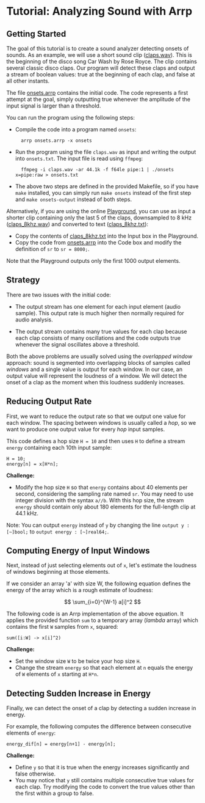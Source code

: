 # Tutorial: Analyzing Sound with Arrp

## Getting Started

The goal of this tutorial is to create a sound analyzer detecting onsets of sounds. As an example, we will use a short sound clip ([claps.wav](claps.wav)). This is the beginning of the disco song Car Wash by Rose Royce. The clip contains several classic disco claps. Our program will detect these claps and output a stream of boolean values: true at the beginning of each clap, and false at all other instants.

The file [onsets.arrp](onsets.arrp) contains the initial code. The code represents a first attempt at the goal, simply outputting true whenever the amplitude of the input signal is larger than a threshold.

You can run the program using the following steps:

- Compile the code into a program named `onsets`:

        arrp onsets.arrp -x onsets

- Run the program using the file `claps.wav` as input and writing the output into `onsets.txt`. The input file is read using `ffmpeg`:

        ffmpeg -i claps.wav -ar 44.1k -f f64le pipe:1 | ./onsets x=pipe:raw > onsets.txt

- The above two steps are defined in the provided Makefile, so if you have `make` installed, you can simply run `make onsets` instead of the first step and `make onsets-output` instead of both steps.

Alternatively, if you are using the online [Playground](http://arrp-lang.info/play), you can use as input a shorter clip containing only the last 5 of the claps, downsampled to 8 kHz ([claps_8khz.wav](claps_8khz.wav)) and converted to text ([claps_8khz.txt](claps_8khz.txt)):

- Copy the contents of [claps_8khz.txt](claps_8khz.txt) into the Input box in the Playground.
- Copy the code from [onsets.arrp](onsets.arrp) into the Code box and modify the definition of `sr` to `sr = 8000;`.

Note that the Playground outputs only the first 1000 output elements.

## Strategy

There are two issues with the initial code:

- The output stream has one element for each input element (audio sample). This output rate is much higher then normally required for audio analysis.

- The output stream contains many true values for each clap because each clap consists of many oscillations and the code outputs true whenever the signal oscillates above a threshold.

Both the above problems are usually solved using the *overlapped window* approach: sound is segmented into overlapping blocks of samples called *windows* and a single value is output for each window. In our case, an output value will represent the loudness of a window. We will detect the onset of a clap as the moment when this loudness suddenly increases.

## Reducing Output Rate

First, we want to reduce the output rate so that we output one value for each window. The spacing between windows is usually called a *hop*, so we want to produce one output value for every *hop* input samples.

This code defines a hop size `H = 10` and then uses `H` to define a stream `energy` containing each 10th input sample:

    H = 10;
    energy[n] = x[H*n];

**Challenge:**

- Modify the hop size `H` so that `energy` contains about 40 elements per second, considering the sampling rate named `sr`. You may need to use integer division with the syntax `a//b`. With this hop size, the stream `energy` should contain only about 180 elements for the full-length clip at 44.1 kHz.

Note: You can output `energy` instead of `y` by changing the line `output y : [~]bool;` to `output energy : [~]real64;`.


## Computing Energy of Input Windows

Next, instead of just selecting elements out of `x`, let's estimate the loudness of windows beginning at those elements.

If we consider an array 'a' with size W, the following equation defines the energy of the array which is a rough estimate of loudness:

$$
  \sum_{i=0}^{W-1} a[i]^2
$$

The following code is an Arrp implementation of the above equation. It applies the provided function `sum` to a temporary array (*lambda* array) which contains the first `W` samples from `x`, squared:

    sum([i:W] -> x[i]^2)

**Challenge:**

- Set the window size `W` to be twice your hop size `H`.
- Change the stream `energy` so that each element at `n` equals the energy of `W` elements of `x` starting at `H*n`.


## Detecting Sudden Increase in Energy

Finally, we can detect the onset of a clap by detecting a sudden increase in energy.

For example, the following computes the difference between consecutive elements of `energy`:

    energy_dif[n] = energy[n+1] - energy[n];

**Challenge:**

- Define `y` so that it is true when the energy increases significantly and false otherwise.
- You may notice that `y` still contains multiple consecutive true values for each clap. Try modifying the code to convert the true values other than the first within a group to false.
